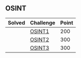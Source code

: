 ## OSINT

| Solved | Challenge | Point |
| ------ | --------- | ----- |
| | [OSINT1](./OSINT1.md) | 200 |
| | [OSINT2](./OSINT2.md) | 300 |
| | [OSINT3](./OSINT3.md) | 300 |